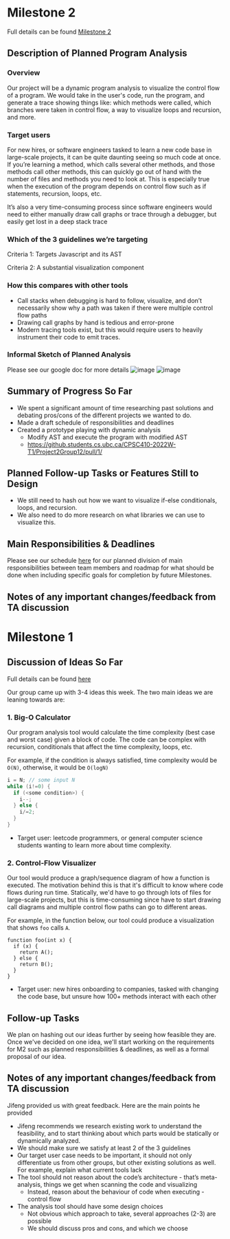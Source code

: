 # Milestone 2
Full details can be found [Milestone 2](https://docs.google.com/document/d/1rTH12Da8VUmN5pwcnyu2vJ35sXW-D8ipX03xwb-4nak/edit#bookmark=id.w0n4yolpgndx)

## Description of Planned Program Analysis

### Overview
Our project will be a dynamic program analysis to visualize the control flow of a program. We would take in the user's code, run the program, and generate a trace showing things like: which methods were called, which branches were taken in control flow, a way to visualize loops and recursion, and more.

### Target users
For new hires, or software engineers tasked to learn a new code base in large-scale projects, it can be quite daunting seeing so much code at once. If you’re learning a method, which calls several other methods, and those methods call other methods, this can quickly go out of hand with the number of files and methods you need to look at. This is especially true when the execution of the program depends on control flow such as if statements, recursion, loops, etc.

It’s also a very time-consuming process since software engineers would need to either manually draw call graphs or trace through a debugger, but easily get lost in a deep stack trace

### Which of the 3 guidelines we’re targeting
Criteria 1: Targets Javascript and its AST

Criteria 2: A substantial visualization component

### How this compares with other tools
- Call stacks when debugging is hard to follow, visualize, and don’t necessarily show why a path was taken if there were multiple control flow paths
- Drawing call graphs by hand is tedious and error-prone
- Modern tracing tools exist, but this would require users to heavily instrument their code to emit traces.

### Informal Sketch of Planned Analysis
Please see our google doc for more details
![image](https://media.github.students.cs.ubc.ca/user/1272/files/5db83cf5-6463-48a4-ae5c-cb518dffcb10)
![image](https://media.github.students.cs.ubc.ca/user/1272/files/c66cb0fd-da0e-404c-bb02-66cc6bccb8e8)

## Summary of Progress So Far
- We spent a significant amount of time researching past solutions and debating pros/cons of the different projects we wanted to do.
- Made a draft schedule of responsibilities and deadlines
- Created a prototype playing with dynamic analysis
  - Modify AST and execute the program with modified AST
  - https://github.students.cs.ubc.ca/CPSC410-2022W-T1/Project2Group12/pull/1/ 

## Planned Follow-up Tasks or Features Still to Design
- We still need to hash out how we want to visualize if-else conditionals, loops, and recursion.
- We also need to do more research on what libraries we can use to visualize this.

## Main Responsibilities & Deadlines
Please see our schedule [here](https://docs.google.com/document/d/1rTH12Da8VUmN5pwcnyu2vJ35sXW-D8ipX03xwb-4nak/edit#bookmark=id.loop0xb0lgqh) for our planned division of main responsibilities between team members and roadmap for what should be done when including specific goals for completion by future Milestones.

## Notes of any important changes/feedback from TA discussion


# Milestone 1

## Discussion of Ideas So Far
Full details can be found [here](https://docs.google.com/document/d/1rTH12Da8VUmN5pwcnyu2vJ35sXW-D8ipX03xwb-4nak/edit#bookmark=id.p37clgyszzlv)

Our group came up with 3-4 ideas this week. The two main ideas we are leaning towards are:

### 1. Big-O Calculator

Our program analysis tool would calculate the time complexity (best case and worst case) given a block of code. The code can be complex with recursion, conditionals that affect the time complexity, loops, etc.

For example, if the condition is always satisfied, time complexity would be `O(N)`, otherwise, it would be `O(logN)`

``` java
i = N; // some input N
while (i!=0) {
  if (<some condition>) {
    i--;
  } else {
    i/=2;
  }
}
```

- Target user: leetcode programmers, or general computer science students wanting to learn more about time complexity.

### 2. Control-Flow Visualizer
Our tool would produce a graph/sequence diagram of how a function is executed. The motivation behind this is that it's difficult to know where code flows during run time. Statically, we'd have to go through lots of files for large-scale projects, but this is time-consuming since have to start drawing call diagrams and multiple control flow paths can go to different areas.

For example, in the function below, our tool could produce a visualization that shows `foo` calls `A`.

```
function foo(int x) {
  if (x) {
    return A();
  } else {
    return B();
  }
}
```

- Target user: new hires onboarding to companies, tasked with changing the code base, but unsure how 100+ methods interact with each other

## Follow-up Tasks
We plan on hashing out our ideas further by seeing how feasible they are. Once we've decided on one idea, we'll start working on the requirements for M2 such as planned responsibilities & deadlines, as well as a formal proposal of our idea.

## Notes of any important changes/feedback from TA discussion
Jifeng provided us with great feedback. Here are the main points he provided

- Jifeng recommends we research existing work to understand the feasibility, and to start thinking about which parts would be statically or dynamically analyzed.
- We should make sure we satisfy at least 2 of the 3 guidelines
- Our target user case needs to be important, it should not only differentiate us from other groups, but other existing solutions as well. For example, explain what current tools lack
- The tool should not reason about the code’s architecture - that’s meta-analysis, things we get when scanning the code and visualizing
  - Instead, reason about the behaviour of code when executing - control flow
- The analysis tool should have some design choices
  - Not obvious which approach to take, several approaches (2-3) are possible
  - We should discuss pros and cons, and which we choose
